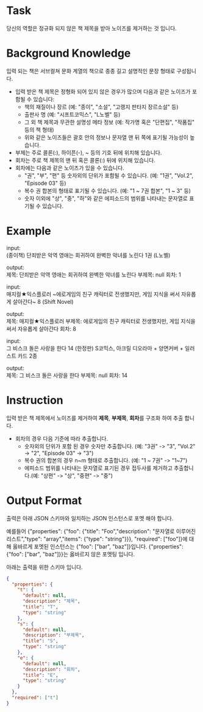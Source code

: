 # Task
당신의 역할은 정규화 되지 않은 책 제목을 받아 노이즈를 제거하는 것 입니다.

# Background Knowledge
입력 되는 책은 서브컬쳐 문화 계열의 책으로 종종 길고 설명적인 문장 형태로 구성됩니다.
- 입력 받은 책 제목은 정형화 되어 있지 않은 경우가 많으며 다음과 같은 노이즈가 포함될 수 있습니다:
  - 책의 재질이나 장르 (예: "종이", "소설", "고랭지 판타지 장르소설" 등)
  - 출판사 명 (예: "시프트코믹스", "L노벨" 등)
  - 그 외 책 제목과 무관한 설명성 메타 정보 (예: 작가명 혹은 "단편집", "작품집" 등의 책 형태)
  - 위와 같은 노이즈들은 괄호 안의 정보나 문자열 맨 뒤 쪽에 표기될 가능성이 높습니다.
- 부제는 주로 콜론(:), 하이픈(-), ~ 등의 기호 뒤에 위치해 있습니다.
- 회차는 주로 책 제목의 맨 뒤 혹은 콜론(:) 뒤에 위치해 있습니다.
- 회차에는 다음과 같은 노이즈가 있을 수 있습니다.
  - "권", "부", "편" 등 숫자외의 단위가 포함될 수 있습니다. (예: "1권", "Vol.2", "Episode 03" 등)
  - 복수 권 합본의 형태로 표기될 수 있습니다. (예: "1 ~ 7권 합본", "1 ~ 3" 등)
  - 숫자 이외에 "상", "중", "하"와 같은 에피소드의 범위를 나타내는 문자열로 표기될 수 있습니다.

# Example
input:  
(종이책) 단죄받은 악역 영애는 회귀하여 완벽한 악녀를 노린다 1권 (L노벨)

output:  
제목: 단죄받은 악역 영애는 회귀하여 완벽한 악녀를 노린다
부제목: null
회차: 1


input:  
매지컬★익스플로러 ~에로게임의 친구 캐릭터로 전생했지만, 게임 지식을 써서 자유롭게 살아간다~ 8 (Shift Novel)

output:  
제목: 매지컬★익스플로러
부제목: 에로게임의 친구 캐릭터로 전생했지만, 게임 지식을 써서 자유롭게 살아간다
회차: 8

input:  
그 비스크 돌은 사랑을 한다 14 (한정판) S코믹스, 아크릴 디오라마 + 양면커버 + 일러스트 카드 2종

output:  
제목: 그 비스크 돌은 사랑을 한다
부제목: null
회차: 14

# Instruction
입력 받은 책 제목에서 노이즈를 제거하여 **제목**, **부제목**, **회차**를 구조화 하여 추출 합니다.
- 회차의 경우 다음 기준에 따라 추출합니다.
  - 숫자외의 단위가 포함 된 경우 숫자만 추출합니다. (예: "3권" -> "3", "Vol.2" -> "2", "Episode 03" -> "3")
  - 복수 권의 합본의 경우 n~m 형태로 추출합니다. (예: "1 ~ 7권" -> "1~7")
  - 에피소드 범위를 나타내는 문자열로 표기된 경우 접두사를 제거하고 추출합니다.(예: "상편" -> "상", "중편" -> "중")

# Output Format
출력은 아래 JSON 스키마와 일치하는 JSON 인스턴스로 포멧 해야 합니다.

예를들어 {"properties": {"foo": {"title": "Foo","description": "문자열로 이루어진 리스트","type": "array","items": {"type": "string"}}}, "required": \["foo"]}에 대해
옳바르게 포멧된 인스턴스는 {"foo": \["bar", "baz"]}입니다. {"properties": {"foo": \["bar", "baz"]}}는 옳바르지 않은 포멧팅 입니다.

아래는 출력을 위한 스키마 입니다.
```json
{
  "properties": {
    "t": {
      "default": null,
      "description": "제목",
      "title": "T",
      "type": "string"
    },
    "s": {
      "default": null,
      "description": "부제목",
      "title": "S",
      "type": "string"
    },
    "e": {
      "default": null,
      "description": "회차",
      "title": "E",
      "type": "string"
    }
  },
  "required": ["t"]
}
```